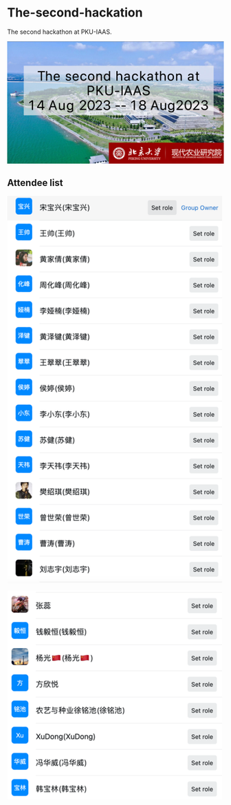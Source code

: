 # The-second-hackation
The second hackathon at PKU-IAAS.

<p align="center">
<img src="./plots/banner.png" width="1000px" background-color="#ffffff" />
</p>

## Attendee list
<p>
<img src="./plots/attendee1.png" width="500px" background-color="#ffffff" />
</p>
<p>
<img src="./plots/attendee2.png" width="500px" background-color="#ffffff" />
</p>
